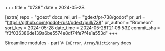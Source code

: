 +++
title = "#738"
date = 2024-05-28

[extra]
repo = "gdext"
docs_rel_url = "gdext/pr-738/godot"
pr_url = "https://github.com/godot-rust/gdext/pull/738"
pr_author = "Bromeon"
sort_key = 2024-05-28
date_time = 2024-05-28T21:08:53Z
commit_sha = "f3f036386de139a6be5574e8df74fe7f4e1a553d"
+++

Streamline modules - part V: `IoError`, `Array`/`Dictionary` docs
